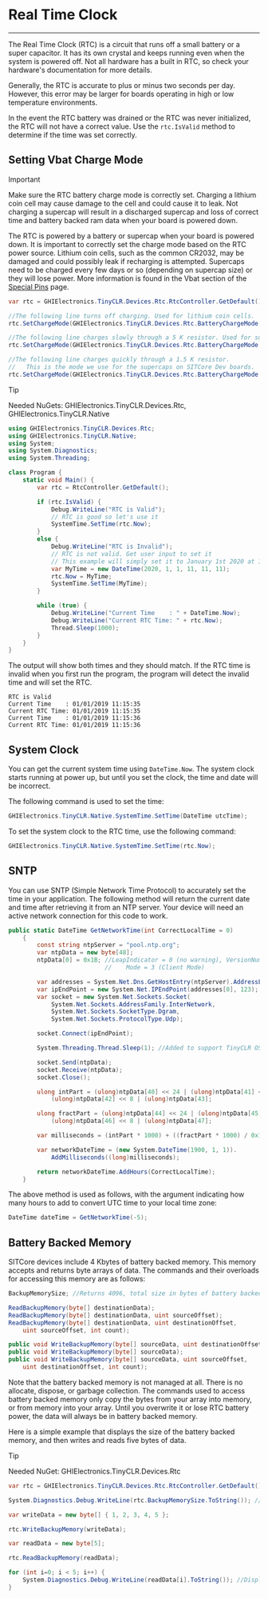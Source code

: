 # Real Time Clock
---
The Real Time Clock (RTC) is a circuit that runs off a small battery or a super capacitor. It has its own crystal and keeps running even when the system is powered off. Not all hardware has a built in RTC, so check your hardware's documentation for more details.

Generally, the RTC is accurate to plus or minus two seconds per day. However, this error may be larger for boards operating in high or low temperature environments.

In the event the RTC battery was drained or the RTC was never initialized, the RTC will not have a correct value. Use the `rtc.IsValid` method to determine if the time was set correctly.

## Setting Vbat Charge Mode

>[!Important]
>Make sure the RTC battery charge mode is correctly set. Charging a lithium coin cell may cause damage to the cell and could cause it to leak. Not charging a supercap will result in a discharged supercap and loss of correct time and battery backed ram data when your board is powered down.

The RTC is powered by a battery or supercap when your board is powered down. It is important to correctly set the charge mode based on the RTC power source. Lithium coin cells, such as the common CR2032, may be damaged and could possibly leak if recharging is attempted. Supercaps need to be charged every few days or so (depending on supercap size) or they will lose power. More information is found in the Vbat section of the [Special Pins](../special-pins.md) page.

```cs
var rtc = GHIElectronics.TinyCLR.Devices.Rtc.RtcController.GetDefault();

//The following line turns off charging. Used for lithium coin cells.
rtc.SetChargeMode(GHIElectronics.TinyCLR.Devices.Rtc.BatteryChargeMode.None);

//The following line charges slowly through a 5 K resistor. Used for supercaps.
rtc.SetChargeMode(GHIElectronics.TinyCLR.Devices.Rtc.BatteryChargeMode.Slow)

//The following line charges quickly through a 1.5 K resistor.
//   This is the mode we use for the supercaps on SITCore Dev boards.
rtc.SetChargeMode(GHIElectronics.TinyCLR.Devices.Rtc.BatteryChargeMode.Fast)
```


>[!Tip]
>Needed NuGets: GHIElectronics.TinyCLR.Devices.Rtc, GHIElectronics.TinyCLR.Native

```cs
using GHIElectronics.TinyCLR.Devices.Rtc;
using GHIElectronics.TinyCLR.Native;
using System;
using System.Diagnostics;
using System.Threading;

class Program {
    static void Main() {
        var rtc = RtcController.GetDefault();

        if (rtc.IsValid) {
            Debug.WriteLine("RTC is Valid");
            // RTC is good so let's use it
            SystemTime.SetTime(rtc.Now);
        }
        else {
            Debug.WriteLine("RTC is Invalid");
            // RTC is not valid. Get user input to set it
            // This example will simply set it to January 1st 2020 at 11:11:11
            var MyTime = new DateTime(2020, 1, 1, 11, 11, 11);
            rtc.Now = MyTime;
            SystemTime.SetTime(MyTime);
        }

        while (true) {
            Debug.WriteLine("Current Time    : " + DateTime.Now);
            Debug.WriteLine("Current RTC Time: " + rtc.Now);
            Thread.Sleep(1000);
        }
    }
}
```

The output will show both times and they should match. If the RTC time is invalid when you first run the program, the program will detect the invalid time and will set the RTC.

```
RTC is Valid
Current Time    : 01/01/2019 11:15:35
Current RTC Time: 01/01/2019 11:15:35
Current Time    : 01/01/2019 11:15:36
Current RTC Time: 01/01/2019 11:15:36
```

## System Clock

You can get the current system time using `DateTime.Now`. The system clock starts running at power up, but until you set the clock, the time and date will be incorrect. 

The following command is used to set the time:

```cs
GHIElectronics.TinyCLR.Native.SystemTime.SetTime(DateTime utcTime);
```

To set the system clock to the RTC time, use the following command:

```cs
GHIElectronics.TinyCLR.Native.SystemTime.SetTime(rtc.Now);
```

## SNTP

You can use SNTP (Simple Network Time Protocol) to accurately set the time in your application. The following method will return the current date and time after retrieving it from an NTP server. Your device will need an active network connection for this code to work.

```cs
public static DateTime GetNetworkTime(int CorrectLocalTime = 0)
    {
        const string ntpServer = "pool.ntp.org";
        var ntpData = new byte[48];
        ntpData[0] = 0x1B; //LeapIndicator = 0 (no warning), VersionNum = 3 (IPv4 only),
                           //    Mode = 3 (Client Mode)

        var addresses = System.Net.Dns.GetHostEntry(ntpServer).AddressList;
        var ipEndPoint = new System.Net.IPEndPoint(addresses[0], 123);
        var socket = new System.Net.Sockets.Socket(
            System.Net.Sockets.AddressFamily.InterNetwork,
            System.Net.Sockets.SocketType.Dgram,
            System.Net.Sockets.ProtocolType.Udp);

        socket.Connect(ipEndPoint);

        System.Threading.Thread.Sleep(1); //Added to support TinyCLR OS.

        socket.Send(ntpData);
        socket.Receive(ntpData);
        socket.Close();

        ulong intPart = (ulong)ntpData[40] << 24 | (ulong)ntpData[41] << 16 |
            (ulong)ntpData[42] << 8 | (ulong)ntpData[43];

        ulong fractPart = (ulong)ntpData[44] << 24 | (ulong)ntpData[45] << 16 |
            (ulong)ntpData[46] << 8 | (ulong)ntpData[47];

        var milliseconds = (intPart * 1000) + ((fractPart * 1000) / 0x100000000L);

        var networkDateTime = (new System.DateTime(1900, 1, 1)).
            AddMilliseconds((long)milliseconds);

        return networkDateTime.AddHours(CorrectLocalTime);
    }
```

The above method is used as follows, with the argument indicating how many hours to add to convert UTC time to your local time zone:

```cs
DateTime dateTime = GetNetworkTime(-5);
```

## Battery Backed Memory

SITCore devices include 4 Kbytes of battery backed memory. This memory accepts and returns byte arrays of data. The commands and their overloads for accessing this memory are as follows:

```cs
BackupMemorySize; //Returns 4096, total size in bytes of battery backed memory.

ReadBackupMemory(byte[] destinationData);
ReadBackupMemory(byte[] destinationData, uint sourceOffset);
ReadBackupMemory(byte[] destinationData, uint destinationOffset,
    uint sourceOffset, int count);

public void WriteBackupMemory(byte[] sourceData, uint destinationOffset);
public void WriteBackupMemory(byte[] sourceData);
public void WriteBackupMemory(byte[] sourceData, uint sourceOffset,
    uint destinationOffset, int count);
```

Note that the battery backed memory is not managed at all. There is no allocate, dispose, or garbage collection. The commands used to access battery backed memory only copy the bytes from your array into memory, or from memory into your array. Until you overwrite it or lose RTC battery power, the data will always be in battery backed memory.

Here is a simple example that displays the size of the battery backed memory, and then writes and reads five bytes of data.

>[!Tip]
>Needed NuGet: GHIElectronics.TinyCLR.Devices.Rtc

```cs
var rtc = GHIElectronics.TinyCLR.Devices.Rtc.RtcController.GetDefault();

System.Diagnostics.Debug.WriteLine(rtc.BackupMemorySize.ToString()); //Displays "4096"

var writeData = new byte[] { 1, 2, 3, 4, 5 };

rtc.WriteBackupMemory(writeData);

var readData = new byte[5];

rtc.ReadBackupMemory(readData);

for (int i=0; i < 5; i++) {
    System.Diagnostics.Debug.WriteLine(readData[i].ToString()); //Displays 1, 2, 3, 4, 5
}
```